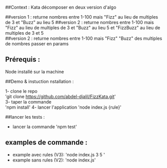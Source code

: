 ##Context : 
Kata décomposer en deux version d'algo 

##version 1 : 
returne nombres entre 1-100 mais "Fizz" au lieu de multiples de 3 et "Buzz" au lieu 5
##version 2 : 
returne nombres entre 1-100 mais "Fizz" au lieu de multiples de 3 et "Buzz" au lieu 5 et "FizzBuzz" au lieu de multiples de 3 et 5	
##version 2 : 
returne nombres entre 1-100 mais "Fizz" "Buzz" des multiples de nombres passer en params 

## Prérequis :
Node installé sur la machine 

##Demo & instuction nstallation :

1- clone le repo 	
	'git clone https://github.com/abdel-djalil/FizzKata.git'  
3- taper la commande  
	'npm install'
4- lancer l'application 
	'node index.js {rule}' 

##lancer les tests  :
- lancer la commande 'npm test'
 
## examples de commande  :
- example avec rules (V3): 'node index.js 3 5 ' 
- example sans rules (V2): 'node index.js' 